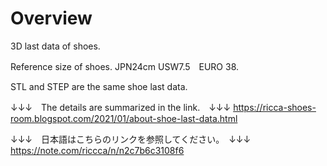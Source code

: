 # Overview

3D last data of shoes.

Reference size of shoes.
JPN24cm  USW7.5　EURO 38.

STL and STEP are the same shoe last data.

↓↓↓　The details are summarized in the link.　↓↓↓
https://ricca-shoes-room.blogspot.com/2021/01/about-shoe-last-data.html


↓↓↓　日本語はこちらのリンクを参照してください。　↓↓↓
https://note.com/riccca/n/n2c7b6c3108f6

